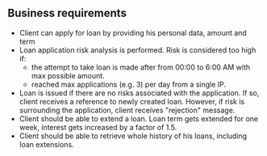 ## Business requirements

* Client can apply for loan by providing his personal data, amount and term
* Loan application risk analysis is performed. Risk is considered too high if:
  - the attempt to take loan is made after from 00:00 to 6:00 AM
    with max possible amount.
  - reached max applications (e.g. 3) per day from a single IP.
* Loan is issued if there are no risks associated with the application.
  If so, client receives a reference to newly created loan. However, if risk
  is surrounding the application, client receives "rejection" message.
* Client should be able to extend a loan. Loan term gets extended for one week,
  interest gets increased by a factor of 1.5.
* Client should be able to retrieve whole history of his loans,
  including loan extensions.

